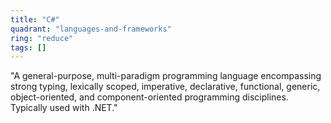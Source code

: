```yaml
---
title: "C#"
quadrant: "languages-and-frameworks"
ring: "reduce"
tags: []
---
```


"A general-purpose, multi-paradigm programming language encompassing strong typing, lexically scoped, imperative, declarative, functional, generic, object-oriented, and component-oriented programming disciplines.  Typically used with .NET."
